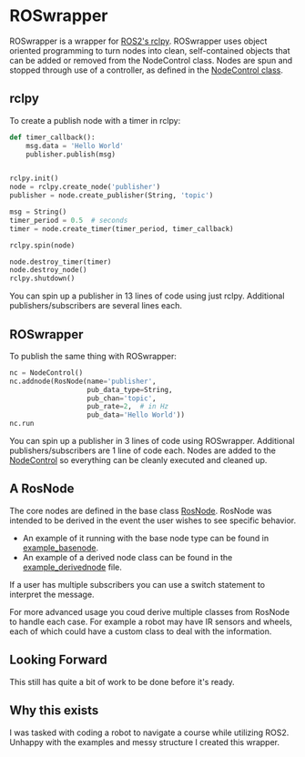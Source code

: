 # ROSwrapper
ROSwrapper is a wrapper for [ROS2's rclpy](https://github.com/ros2/rclpy). ROSwrapper uses object oriented programming to turn nodes into clean, self-contained objects that can be added or removed from the NodeControl class. Nodes are spun and stopped through use of a controller, as defined in the [NodeControl class](nodecontrol.py).

## rclpy
To create a publish node with a timer in rclpy:
```python
def timer_callback():
    msg.data = 'Hello World'
    publisher.publish(msg)


rclpy.init()
node = rclpy.create_node('publisher')
publisher = node.create_publisher(String, 'topic')

msg = String()
timer_period = 0.5  # seconds
timer = node.create_timer(timer_period, timer_callback)

rclpy.spin(node)

node.destroy_timer(timer)
node.destroy_node()
rclpy.shutdown()
```
You can spin up a publisher in 13 lines of code using just rclpy. Additional publishers/subscribers are several lines each.

## ROSwrapper
To publish the same thing with ROSwrapper:
```python
nc = NodeControl()
nc.addnode(RosNode(name='publisher',
                   pub_data_type=String,
                   pub_chan='topic',
                   pub_rate=2,  # in Hz
                   pub_data='Hello World'))
nc.run
```
You can spin up a publisher in 3 lines of code using ROSwrapper. Additional publishers/subscribers are 1 line of code each. Nodes are added to the [NodeControl](nodecontrol.py) so everything can be cleanly executed and cleaned up.

## A RosNode
The core nodes are defined in the base class [RosNode](rosnode.py). RosNode was intended to be derived in the event the user wishes to see specific behavior.

- An example of it running with the base node type can be found in [example_basenode](example_basenode.py). 
- An example of a derived node class can be found in the [example_derivednode](example_derivednode.py) file. 

If a user has multiple subscribers you can use a switch statement to interpret the message. 

For more advanced usage you coud derive multiple classes from RosNode to handle each case. For example a robot may have IR sensors and wheels, each of which could have a custom class to deal with the information.

## Looking Forward
This still has quite a bit of work to be done before it's ready.


## Why this exists
I was tasked with coding a robot to navigate a course while utilizing ROS2. Unhappy with the examples and messy structure I created this wrapper.
